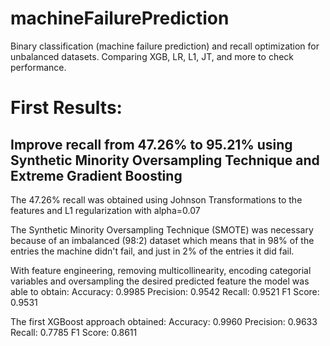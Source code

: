 # machineFailurePrediction
Binary classification (machine failure prediction) and recall optimization for unbalanced datasets. Comparing XGB, LR, L1, JT, and more to check performance.

# First Results: 

## Improve recall from 47.26% to 95.21% using Synthetic Minority Oversampling Technique and Extreme Gradient Boosting 

The 47.26% recall was obtained using Johnson Transformations to the features and L1 regularization with alpha=0.07 

The Synthetic Minority Oversampling Technique (SMOTE) was necessary because of an imbalanced (98:2) dataset which means that in 98% of the entries the machine didn't fail, and just in 2% of the entries it did fail. 

With feature engineering, removing multicollinearity, encoding categorial variables and oversampling the desired predicted feature the model was able to obtain:
Accuracy: 0.9985
Precision: 0.9542
Recall: 0.9521
F1 Score: 0.9531

The first XGBoost approach obtained:
Accuracy: 0.9960
Precision: 0.9633
Recall: 0.7785
F1 Score: 0.8611
